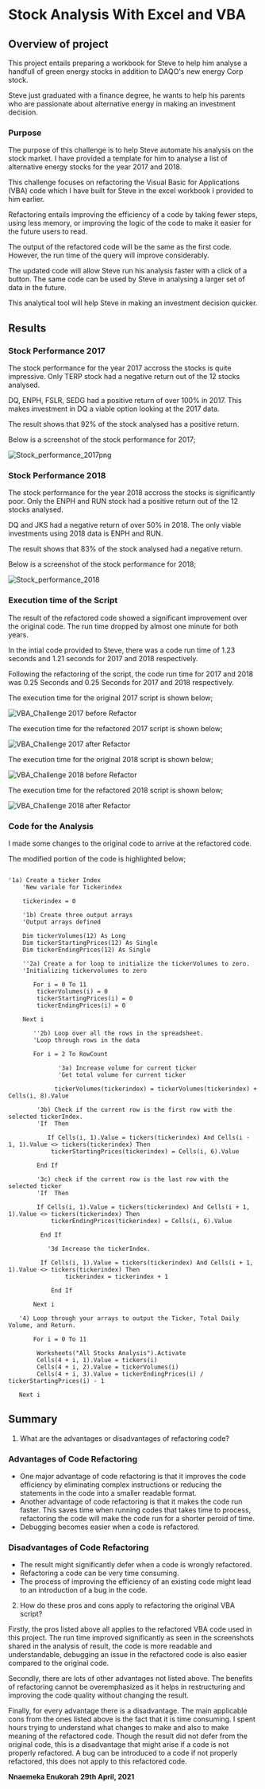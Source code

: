 # Stock Analysis With Excel and VBA

## Overview of project

This project entails preparing a workbook for Steve to help him analyse a handfull of green energy stocks in addition to DAQO's new energy Corp stock.

Steve just graduated with a finance degree, he wants to help his parents who are passionate about alternative energy in making an investment decision.

### Purpose

The purpose of this challenge is to help Steve automate his analysis on the stock market. I have provided a template for him to analyse a list of alternative energy stocks for the year 2017 and 2018.

This challenge focuses on refactoring the Visual Basic for Applications (VBA) code which I have built for Steve in the excel workbook I provided to him earlier.

Refactoring entails improving the efficiency of a code by taking fewer steps, using less memory, or improving the logic of the code to make it easier for the future users to read.

The output of the refactored code will be the same as the first code. However, the run time of the query will improve considerably.

The updated code will allow Steve run his analysis faster with a click of a button. The same code can be used by Steve in analysing a larger set of data in the future.

This analytical tool will help Steve in making an investment decision quicker.

## Results

### Stock Performance 2017

The stock performance for the year 2017 accross the stocks is quite impressive. Only TERP stock had a negative return out of the 12 stocks analysed.

DQ, ENPH, FSLR, SEDG had a positive return of over 100% in 2017. This makes investment in DQ a viable option looking at the 2017 data.

The result shows that 92% of the stock analysed has a positive return.

Below is a screenshot of the stock performance for 2017;

![Stock_performance_2017png](https://user-images.githubusercontent.com/81701640/116452195-6f578980-a82b-11eb-85c1-2b9b29e1b40c.png)

### Stock Performance 2018

The stock performance for the year 2018 accross the stocks is significantly poor. Only the ENPH and RUN stock had a positive return out of the 12 stocks analysed.

DQ and JKS had a negative return of over 50% in 2018. The only viable investments using 2018 data is ENPH and RUN.

The result shows that 83% of the stock analysed had a negative return.

Below is a screenshot of the stock performance for 2018;

![Stock_performance_2018](https://user-images.githubusercontent.com/81701640/116452475-c5c4c800-a82b-11eb-924f-781bc8cc7450.png)

### Execution time of the Script

The result of the refactored code showed a significant improvement over the original code. The run time dropped by almost one minute for both years.

In the intial code provided to Steve, there was a code run time of 1.23 seconds and 1.21 seconds for 2017 and 2018 respectively.

Following the refactoring of the script, the code run time for 2017 and 2018 was 0.25 Seconds and 0.25 Seconds for 2017 and 2018 respectively.

The execution time for the original 2017 script is shown below;

![VBA_Challenge 2017 before Refactor](https://user-images.githubusercontent.com/81701640/116454035-89926700-a82d-11eb-85ec-b0ad8f4d52c8.png)

The execution time for the refactored 2017 script is shown below;

![VBA_Challenge 2017 after Refactor](https://user-images.githubusercontent.com/81701640/116454263-cb231200-a82d-11eb-9efd-840bb915125f.png)

The execution time for the original 2018 script is shown below;

![VBA_Challenge 2018 before Refactor](https://user-images.githubusercontent.com/81701640/116454334-dece7880-a82d-11eb-8960-808c233d841f.png)

The execution time for the refactored 2018 script is shown below;

![VBA_Challenge 2018 after Refactor](https://user-images.githubusercontent.com/81701640/116454393-f0b01b80-a82d-11eb-81b3-0f88a7333187.png)

### Code for the Analysis

I made some changes to the original code to arrive at the refactored code. 

The modified portion of the code is highlighted below;

```vbscript

'1a) Create a ticker Index
    'New variale for Tickerindex
    
    tickerindex = 0
       
    '1b) Create three output arrays
    'Output arrays defined
    
    Dim tickerVolumes(12) As Long
    Dim tickerStartingPrices(12) As Single
    Dim tickerEndingPrices(12) As Single
       
    ''2a) Create a for loop to initialize the tickerVolumes to zero.
    'Initializing tickervolumes to zero
    
       For i = 0 To 11
        tickerVolumes(i) = 0
        tickerStartingPrices(i) = 0
        tickerEndingPrices(i) = 0
    
    Next i
        
       ''2b) Loop over all the rows in the spreadsheet.
       'Loop through rows in the data
       
       For i = 2 To RowCount
              
              '3a) Increase volume for current ticker
              'Get total volume for current ticker
              
             tickerVolumes(tickerindex) = tickerVolumes(tickerindex) + Cells(i, 8).Value
           
        '3b) Check if the current row is the first row with the selected tickerIndex.
        'If  Then
        
           If Cells(i, 1).Value = tickers(tickerindex) And Cells(i - 1, 1).Value <> tickers(tickerindex) Then
            tickerStartingPrices(tickerindex) = Cells(i, 6).Value
        
        End If

        '3c) check if the current row is the last row with the selected ticker
        'If  Then
        
        If Cells(i, 1).Value = tickers(tickerindex) And Cells(i + 1, 1).Value <> tickers(tickerindex) Then
            tickerEndingPrices(tickerindex) = Cells(i, 6).Value
         
         End If
            
           '3d Increase the tickerIndex.
            
         If Cells(i, 1).Value = tickers(tickerindex) And Cells(i + 1, 1).Value <> tickers(tickerindex) Then
                tickerindex = tickerindex + 1
            
            End If
           
       Next i
          
   '4) Loop through your arrays to output the Ticker, Total Daily Volume, and Return.
       
       For i = 0 To 11
        
        Worksheets("All Stocks Analysis").Activate
        Cells(4 + i, 1).Value = tickers(i)
        Cells(4 + i, 2).Value = tickerVolumes(i)
        Cells(4 + i, 3).Value = tickerEndingPrices(i) / tickerStartingPrices(i) - 1
            
   Next i

   ```

## Summary

1. What are the advantages or disadvantages of refactoring code?

### Advantages of Code Refactoring 

* One major advantage of code refactoring is that it improves the code efficiency by eliminating complex instructions or reducing the statements in the code
  into a smaller readable format.
* Another advantage of code refactoring is that it makes the code run faster. This saves time when running codes that takes time to process, refactoring the code will
  make the code run for a shorter peroid of time.
* Debugging becomes easier when a code is refactored.

### Disadvantages of Code Refactoring 

* The result might significantly defer when a code is wrongly refactored.
* Refactoring a code can be very time consuming.
* The process of improving the efficiency of an existing code might lead to an introduction of a bug in the code.

2. How do these pros and cons apply to refactoring the original VBA script?

  Firstly, the pros listed above all applies to the refactored VBA code used in this project. The run time improved significantly as seen in the screenshots shared in the analysis of result, 
  the code is more readable and understandable, debugging an issue in the refactored code is also easier compared to the original code.
  
  Secondly, there are lots of other advantages not listed above. The benefits of refactoring cannot be overemphasized as it helps in restructuring and improving the code quality without
  changing the result.

  Finally, for every advantage there is a disadvantage. The main applicable cons from the ones listed above is the fact that it is time consuming. I spent hours trying to understand what
  changes to make and also to make meaning of the refactored code. Though the result did not defer from the original code, this is a disadvantage that might arise if a code is not
  properly refactored. A bug can be introduced to a code if not properly refactored, this does not apply to this refactored code.

  **Nnaemeka Enukorah**
  **29th April, 2021**
 
